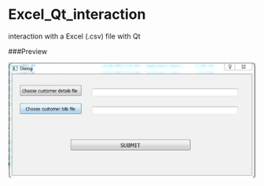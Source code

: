 # Excel_Qt_interaction
interaction with a Excel (.csv) file with Qt 


###Preview

![App preview](https://raw.githubusercontent.com/abrarShariar/Excel_Qt_interaction/Build/excel.jpg)



